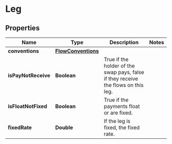 

# Leg

## Properties

Name | Type | Description | Notes
------------ | ------------- | ------------- | -------------
**conventions** | [**FlowConventions**](FlowConventions.md) |  | 
**isPayNotReceive** | **Boolean** | True if the holder of the swap pays, false if they receive the flows on this leg. | 
**isFloatNotFixed** | **Boolean** | True if the payments float or are fixed. | 
**fixedRate** | **Double** | If the leg is fixed, the fixed rate. | 



